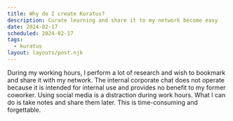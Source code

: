 ```yaml
---
title: Why do I create Kuratus?
description: Curate learning and share it to my network become easy
date: 2024-02-17
scheduled: 2024-02-17
tags:
  - kuratus
layout: layouts/post.njk
---
```


During my working hours, I perform a lot of research and wish to bookmark and share it with my network. The internal corporate chat does not operate because it is intended for internal use and provides no benefit to my former coworker. Using social media is a distraction during work hours. What I can do is take notes and share them later. This is time-consuming and forgettable.



